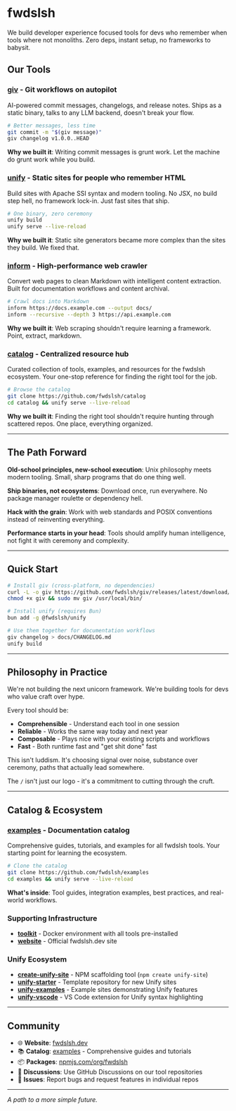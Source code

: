 # fwdslsh

We build developer experience focused tools for devs who remember when tools where not monoliths. Zero deps, instant setup, no frameworks to babysit.

## Our Tools

### [giv](https://github.com/fwdslsh/giv) - Git workflows on autopilot

AI-powered commit messages, changelogs, and release notes. Ships as a static binary, talks to any LLM backend, doesn't break your flow.

```bash
# Better messages, less time
git commit -m "$(giv message)"
giv changelog v1.0.0..HEAD
```

**Why we built it**: Writing commit messages is grunt work. Let the machine do grunt work while you build.

### [unify](https://github.com/fwdslsh/unify) - Static sites for people who remember HTML

Build sites with Apache SSI syntax and modern tooling. No JSX, no build step hell, no framework lock-in. Just fast sites that ship.

```bash
# One binary, zero ceremony
unify build
unify serve --live-reload
```

**Why we built it**: Static site generators became more complex than the sites they build. We fixed that.

### [inform](https://github.com/fwdslsh/inform) - High-performance web crawler

Convert web pages to clean Markdown with intelligent content extraction. Built for documentation workflows and content archival.

```bash
# Crawl docs into Markdown
inform https://docs.example.com --output docs/
inform --recursive --depth 3 https://api.example.com
```

**Why we built it**: Web scraping shouldn't require learning a framework. Point, extract, markdown.

### [catalog](https://github.com/fwdslsh/catalog) - Centralized resource hub

Curated collection of tools, examples, and resources for the fwdslsh ecosystem. Your one-stop reference for finding the right tool for the job.

```bash
# Browse the catalog
git clone https://github.com/fwdslsh/catalog
cd catalog && unify serve --live-reload
```

**Why we built it**: Finding the right tool shouldn't require hunting through scattered repos. One place, everything organized.

---

## The Path Forward

**Old-school principles, new-school execution**: Unix philosophy meets modern tooling. Small, sharp programs that do one thing well.

**Ship binaries, not ecosystems**: Download once, run everywhere. No package manager roulette or dependency hell.

**Hack with the grain**: Work with web standards and POSIX conventions instead of reinventing everything.

**Performance starts in your head**: Tools should amplify human intelligence, not fight it with ceremony and complexity.

---

## Quick Start

```bash
# Install giv (cross-platform, no dependencies)
curl -L -o giv https://github.com/fwdslsh/giv/releases/latest/download/giv-linux-x86_64
chmod +x giv && sudo mv giv /usr/local/bin/

# Install unify (requires Bun)
bun add -g @fwdslsh/unify

# Use them together for documentation workflows
giv changelog > docs/CHANGELOG.md
unify build
```

---

## Philosophy in Practice

We're not building the next unicorn framework. We're building tools for devs who value craft over hype.

Every tool should be:

- **Comprehensible** - Understand each tool in one session
- **Reliable** - Works the same way today and next year
- **Composable** - Plays nice with your existing scripts and workflows
- **Fast** - Both runtime fast and "get shit done" fast

This isn't luddism. It's choosing signal over noise, substance over ceremony, paths that actually lead somewhere.

The `/` isn't just our logo - it's a commitment to cutting through the cruft.

---

## Catalog & Ecosystem

### [examples](https://github.com/fwdslsh/examples) - Documentation catalog

Comprehensive guides, tutorials, and examples for all fwdslsh tools. Your starting point for learning the ecosystem.

```bash
# Clone the catalog
git clone https://github.com/fwdslsh/examples
cd examples && unify serve --live-reload
```

**What's inside**: Tool guides, integration examples, best practices, and real-world workflows.

### Supporting Infrastructure

- **[toolkit](https://github.com/fwdslsh/toolkit)** - Docker environment with all tools pre-installed
- **[website](https://github.com/fwdslsh/website)** - Official fwdslsh.dev site

### Unify Ecosystem

- **[create-unify-site](https://github.com/fwdslsh/create-unify-site)** - NPM scaffolding tool (`npm create unify-site`)
- **[unify-starter](https://github.com/fwdslsh/unify-starter)** - Template repository for new Unify sites
- **[unify-examples](https://github.com/fwdslsh/unify-examples)** - Example sites demonstrating Unify features
- **[unify-vscode](https://github.com/fwdslsh/unify-vscode)** - VS Code extension for Unify syntax highlighting

---

## Community

- 🌐 **Website**: [fwdslsh.dev](https://fwdslsh.dev)
- 📚 **Catalog**: [examples](https://github.com/fwdslsh/examples) - Comprehensive guides and tutorials
- 📦 **Packages**: [npmjs.com/org/fwdslsh](https://npmjs.com/org/fwdslsh)
- 💬 **Discussions**: Use GitHub Discussions on our tool repositories
- 🐛 **Issues**: Report bugs and request features in individual repos

---

_A path to a more simple future._
